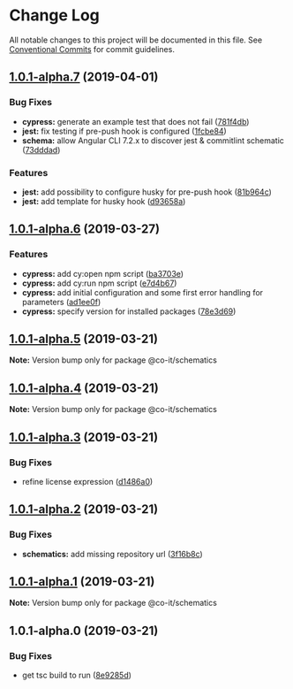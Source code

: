 # Change Log

All notable changes to this project will be documented in this file.
See [Conventional Commits](https://conventionalcommits.org) for commit guidelines.

## [1.0.1-alpha.7](https://github.com/co-it/schematics/compare/v1.0.1-alpha.6...v1.0.1-alpha.7) (2019-04-01)


### Bug Fixes

* **cypress:** generate an example test that does not fail ([781f4db](https://github.com/co-it/schematics/commit/781f4db))
* **jest:** fix testing if pre-push hook is configured ([1fcbe84](https://github.com/co-it/schematics/commit/1fcbe84))
* **schema:** allow Angular CLI 7.2.x to discover jest & commitlint schematic ([73dddad](https://github.com/co-it/schematics/commit/73dddad))


### Features

* **jest:** add possibility to configure husky for pre-push hook ([81b964c](https://github.com/co-it/schematics/commit/81b964c))
* **jest:** add template for husky hook ([d93658a](https://github.com/co-it/schematics/commit/d93658a))





## [1.0.1-alpha.6](https://github.com/co-it/schematics/compare/v1.0.1-alpha.5...v1.0.1-alpha.6) (2019-03-27)


### Features

* **cypress:** add cy:open npm script ([ba3703e](https://github.com/co-it/schematics/commit/ba3703e))
* **cypress:** add cy:run npm script ([e7d4b67](https://github.com/co-it/schematics/commit/e7d4b67))
* **cypress:** add initial configuration and some first error handling for parameters ([ad1ee0f](https://github.com/co-it/schematics/commit/ad1ee0f))
* **cypress:** specify version for installed packages ([78e3d69](https://github.com/co-it/schematics/commit/78e3d69))





## [1.0.1-alpha.5](https://github.com/co-it/schematics/compare/v1.0.1-alpha.4...v1.0.1-alpha.5) (2019-03-21)

**Note:** Version bump only for package @co-it/schematics





## [1.0.1-alpha.4](https://github.com/co-it/schematics/compare/v1.0.1-alpha.3...v1.0.1-alpha.4) (2019-03-21)

**Note:** Version bump only for package @co-it/schematics





## [1.0.1-alpha.3](https://github.com/co-it/schematics/compare/v1.0.1-alpha.2...v1.0.1-alpha.3) (2019-03-21)


### Bug Fixes

* refine license expression ([d1486a0](https://github.com/co-it/schematics/commit/d1486a0))





## [1.0.1-alpha.2](https://github.com/co-it/schematics/compare/v1.0.1-alpha.1...v1.0.1-alpha.2) (2019-03-21)


### Bug Fixes

* **schematics:** add missing repository url ([3f16b8c](https://github.com/co-it/schematics/commit/3f16b8c))





## [1.0.1-alpha.1](https://github.com/co-IT/schematics/compare/v1.0.1-alpha.0...v1.0.1-alpha.1) (2019-03-21)

**Note:** Version bump only for package @co-it/schematics





## 1.0.1-alpha.0 (2019-03-21)


### Bug Fixes

* get tsc build to run ([8e9285d](https://github.com/co-IT/schematics/commit/8e9285d))
